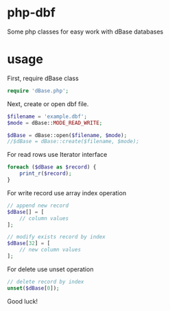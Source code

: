 # php-dbf
Some php classes for easy work with dBase databases
# usage
First, require dBase class
```php
require 'dBase.php';
```
Next, create or open dbf file.
```php
$filename = 'example.dbf';
$mode = dBase::MODE_READ_WRITE;

$dBase = dBase::open($filename, $mode);
//$dBase = dBase::create($filename, $mode);
```
For read rows use Iterator interface
```php
foreach ($dBase as $record) {
    print_r($record);
}
```
For write record use array index operation
```php
// append new record
$dBase[] = [
    // column values
];

// modify exists record by index
$dBase[32] = [
    // new column values
];
```
For delete use unset operation
```php
// delete record by index
unset($dBase[0]);
```
Good luck!